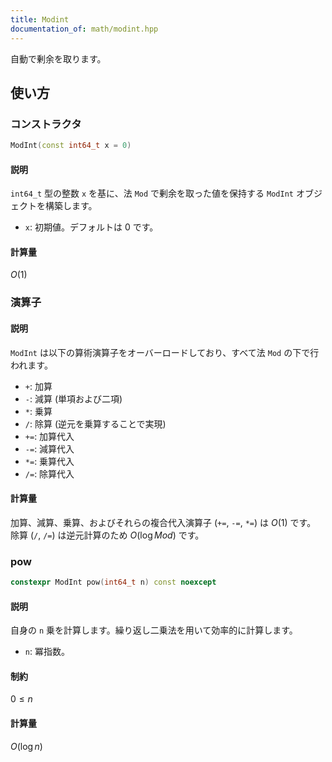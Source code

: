 ```yaml
---
title: Modint
documentation_of: math/modint.hpp
---
```

自動で剰余を取ります。
## 使い方

### コンストラクタ

```cpp
ModInt(const int64_t x = 0)
```

#### 説明

`int64_t` 型の整数 `x` を基に、法 `Mod` で剰余を取った値を保持する `ModInt` オブジェクトを構築します。

- `x`: 初期値。デフォルトは 0 です。

#### 計算量

$O(1)$

### 演算子

#### 説明

`ModInt` は以下の算術演算子をオーバーロードしており、すべて法 `Mod` の下で行われます。

- `+`: 加算
- `-`: 減算 (単項および二項)
- `*`: 乗算
- `/`: 除算 (逆元を乗算することで実現)
- `+=`: 加算代入
- `-=`: 減算代入
- `*=`: 乗算代入
- `/=`: 除算代入

#### 計算量

加算、減算、乗算、およびそれらの複合代入演算子 (`+=`, `-=`, `*=`) は $O(1)$ です。
除算 (`/`, `/=`) は逆元計算のため $O(\log Mod)$ です。

### pow

```cpp
constexpr ModInt pow(int64_t n) const noexcept
```

#### 説明

自身の `n` 乗を計算します。繰り返し二乗法を用いて効率的に計算します。

- `n`: 冪指数。

#### 制約

$0 \leq n$

#### 計算量

$O(\log n)$
